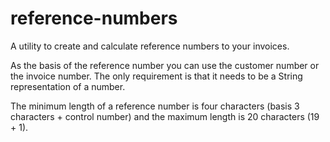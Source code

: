 # reference-numbers

A utility to create and calculate reference numbers to your invoices.

As the basis of the reference number you can use the customer number or the invoice number. The only requirement is that it needs to be a String representation of a number.

The minimum length of a reference number is four characters (basis 3 characters + control number) and the maximum length is 20 characters (19 + 1).

